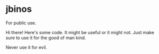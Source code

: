 # jbinos
For public use.

Hi there! Here's some code. It might be useful or it might not. Just make sure to use it for the good
of man kind.

Never use it for evil.

